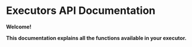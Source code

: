 # Executors API Documentation

**Welcome!**

**This documentation explains all the functions available in your executor.**
